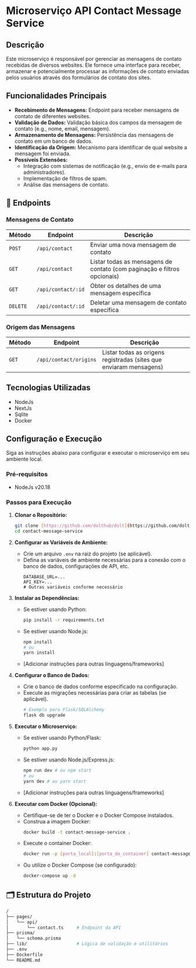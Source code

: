 # Microserviço API Contact Message Service

## Descrição

Este microserviço é responsável por gerenciar as mensagens de contato recebidas de diversos websites. Ele fornece uma interface para receber, armazenar e potencialmente processar as informações de contato enviadas pelos usuários através dos formulários de contato dos sites.

## Funcionalidades Principais

* **Recebimento de Mensagens:** Endpoint para receber mensagens de contato de diferentes websites.
* **Validação de Dados:** Validação básica dos campos da mensagem de contato (e.g., nome, email, mensagem).
* **Armazenamento de Mensagens:** Persistência das mensagens de contato em um banco de dados.
* **Identificação da Origem:** Mecanismo para identificar de qual website a mensagem foi enviada.
* **Possíveis Extensões:**
    * Integração com sistemas de notificação (e.g., envio de e-mails para administradores).
    * Implementação de filtros de spam.
    * Análise das mensagens de contato.

## 🚀 Endpoints

### Mensagens de Contato

| Método   | Endpoint             | Descrição                                                                 |
|----------|----------------------|---------------------------------------------------------------------------|
| `POST`   | `/api/contact`       | Enviar uma nova mensagem de contato                                      |
| `GET`    | `/api/contact`       | Listar todas as mensagens de contato (com paginação e filtros opcionais) |
| `GET`    | `/api/contact/:id`   | Obter os detalhes de uma mensagem específica                             |
| `DELETE` | `/api/contact/:id`   | Deletar uma mensagem de contato específica                               |

### Origem das Mensagens

| Método   | Endpoint                 | Descrição                                                                |
|----------|--------------------------|---------------------------------------------------------------------------|
| `GET`    | `/api/contact/origins`   | Listar todas as origens registradas (sites que enviaram mensagens)       |


## Tecnologias Utilizadas

* NodeJs
* NextJs
* Sqlite
* Docker

## Configuração e Execução

Siga as instruções abaixo para configurar e executar o microserviço em seu ambiente local.

### Pré-requisitos

* NodeJs v20.18

### Passos para Execução

1.  **Clonar o Repositório:**
    ```bash
    git clone [https://github.com/dolthub/dolt](https://github.com/dolthub/dolt)
    cd contact-message-service
    ```

2.  **Configurar as Variáveis de Ambiente:**
    * Crie um arquivo `.env` na raiz do projeto (se aplicável).
    * Defina as variáveis de ambiente necessárias para a conexão com o banco de dados, configurações de API, etc.
        ```
        DATABASE_URL=...
        API_KEY=...
        # Outras variáveis conforme necessário
        ```

3.  **Instalar as Dependências:**
    * Se estiver usando Python:
        ```bash
        pip install -r requirements.txt
        ```
    * Se estiver usando Node.js:
        ```bash
        npm install
        # ou
        yarn install
        ```
    * [Adicionar instruções para outras linguagens/frameworks]

4.  **Configurar o Banco de Dados:**
    * Crie o banco de dados conforme especificado na configuração.
    * Execute as migrações necessárias para criar as tabelas (se aplicável).
        ```bash
        # Exemplo para Flask/SQLAlchemy
        flask db upgrade
        ```

5.  **Executar o Microserviço:**
    * Se estiver usando Python/Flask:
        ```bash
        python app.py
        ```
    * Se estiver usando Node.js/Express.js:
        ```bash
        npm run dev # ou npm start
        # ou
        yarn dev # ou yarn start
        ```
    * [Adicionar instruções para outras linguagens/frameworks]

6.  **Executar com Docker (Opcional):**
    * Certifique-se de ter o Docker e o Docker Compose instalados.
    * Construa a imagem Docker:
        ```bash
        docker build -t contact-message-service .
        ```
    * Execute o container Docker:
        ```bash
        docker run -p [porta_local]:[porta_do_container] contact-message-service
        ```
    * Ou utilize o Docker Compose (se configurado):
        ```bash
        docker-compose up -d
        ```


## 🗂️ Estrutura do Projeto
```Bash
/
├── pages/
│   └── api/
│       └── contact.ts     # Endpoint da API
├── prisma/
│   └── schema.prisma
├── lib/                   # Lógica de validação e utilitários
├── .env
├── Dockerfile
└── README.md
```
